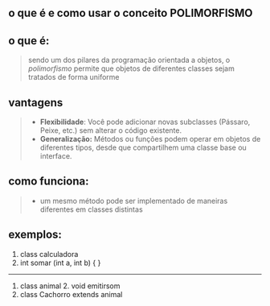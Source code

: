 ## o que é e como usar o conceito POLIMORFISMO

## o que é:

> sendo um dos pilares da programação orientada a objetos, o _polimorfismo_ permite que objetos
> de diferentes classes sejam tratados de forma uniforme

## vantagens

> - **Flexibilidade**: Você pode adicionar novas subclasses (Pássaro, Peixe, etc.) sem alterar o código existente.
> - **Generalização:** Métodos ou funções podem operar em objetos de diferentes tipos, desde que compartilhem uma classe base ou interface.

## como funciona:
> - um mesmo método pode ser implementado de maneiras diferentes em classes distintas
> 

## exemplos:

1. class calculadora
2. int somar (int a, int b) { } 
---
1. class animal
   2. void emitirsom
2. class Cachorro extends animal
